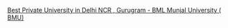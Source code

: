 [Best Private University in Delhi NCR , Gurugram - BML Munjal University ( BMU)](https://qi.tc/qi/116180)